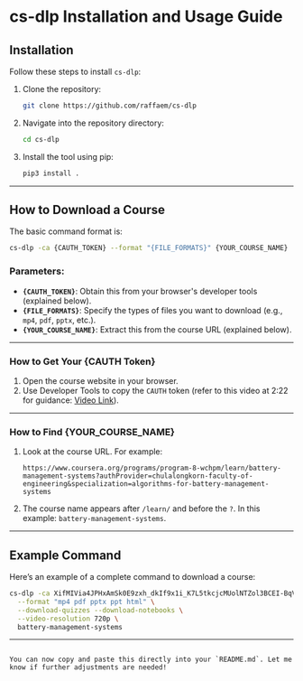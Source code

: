 # cs-dlp Installation and Usage Guide

## Installation


Follow these steps to install `cs-dlp`:

1. Clone the repository:
   ```bash
   git clone https://github.com/raffaem/cs-dlp
   ```

2. Navigate into the repository directory:
   ```bash
   cd cs-dlp
   ```

3. Install the tool using pip:
   ```bash
   pip3 install .
   ```

---

## How to Download a Course

The basic command format is:

```bash
cs-dlp -ca {CAUTH_TOKEN} --format "{FILE_FORMATS}" {YOUR_COURSE_NAME}
```

### Parameters:
- **`{CAUTH_TOKEN}`**: Obtain this from your browser's developer tools (explained below).
- **`{FILE_FORMATS}`**: Specify the types of files you want to download (e.g., `mp4`, `pdf`, `pptx`, etc.).
- **`{YOUR_COURSE_NAME}`**: Extract this from the course URL (explained below).

---

### How to Get Your {CAUTH Token}
1. Open the course website in your browser.
2. Use Developer Tools to copy the `CAUTH` token (refer to this video at 2:22 for guidance: [Video Link](https://www.youtube.com/watch?v=fDCln4C0zbI&t=64s)).

---

### How to Find {YOUR_COURSE_NAME}
1. Look at the course URL. For example:
   ```
   https://www.coursera.org/programs/program-8-wchpm/learn/battery-management-systems?authProvider=chulalongkorn-faculty-of-engineering&specialization=algorithms-for-battery-management-systems
   ```
2. The course name appears after `/learn/` and before the `?`. 
   In this example: `battery-management-systems`.

---

## Example Command

Here’s an example of a complete command to download a course:

```bash
cs-dlp -ca XifMIVia4JPHxAmSk0E9zxh_dkIf9x1i_K7L5tkcjcMUolNTZol3BCEI-BqVmd9l-z3XmfpoevigOlLGDOCIWA.wUqSVp5Vo-NBpsKvgmCT_w.3ckKC-Hn6NyVMorBzM92eRET-_KisFQaLipmjrWI8u4jrXk_OypJTpsuyMvyRLpdlK5xR7faPKi5NadBZEjxsOtKz2DIUVowEKXmTpzV_j0L32ZvhELU0y_UUOikmSbFzOI6iXjQW7EJ3zY-KHvpqsravE0CAzrncf4gCQ4mv3uL12VS0a18k1mPL9kUeGi2eoHl9pjeHaSQZNwzGp0gPVXQDpdXhN-nVghzMpdcYi2iJwY-Cfs1eXrUbg_AmBupqW7ZCN6b7huQ089ldtVVRdi67pRn5t9PyM3kd2mXN7F37_mzlcwovQIY8x4Yqgkq9FWffabgbJV0XmFqmiVorYxobt6DJXM-30e4bgMCUTsN5Ddc3yJ5qAfVgyTBAZ6fBqZbGa4XNUedVdny0dh7gFukrn_1t5k9Rjdbxmv9jy4FeCOpYxox7Q9Xs2ej50GacSfCUViE_prit94NSzMs4w \
  --format "mp4 pdf pptx ppt html" \
  --download-quizzes --download-notebooks \
  --video-resolution 720p \
  battery-management-systems
```

---
```

You can now copy and paste this directly into your `README.md`. Let me know if further adjustments are needed!
